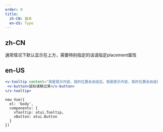 ```yaml
---
order: 0
title:
  zh-CN: 基本
  en-US: Type
---
```


## zh-CN

通常情况下默认显示在上方，需要特别指定的话请指定placement属性

## en-US


````jsx
<v-tooltip content="我是提示内容，我的位置会自适应。我是提示内容，我的位置会自适应。我是提示内容，我的位置会自适应。我是提示内容，我的位置会自适应。我是提示内容，我的位置会自适应。">
 <v-button>鼠标请移过来</v-button>
</v-tooltip>

````

````vue-script
new Vue({
  el: 'body',
  components: {
    vTooltip: atui.Tooltip,
    vButton: atui.Button
  }
})
````
